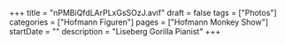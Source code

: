 +++
title = "nPMBiQfdLArPLxGsSOzJ.avif"
draft = false
tags = ["Photos"]
categories = ["Hofmann Figuren"]
pages = ["Hofmann Monkey Show"]
startDate = ""
description = "Liseberg Gorilla Pianist"
+++
